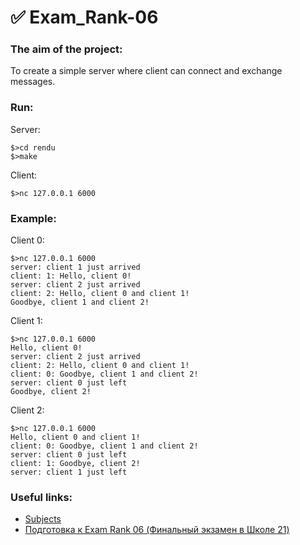 # ✅ Exam_Rank-06
### The aim of the project:
To create a simple server where client can connect and exchange messages.
### Run:
Server:
```
$>cd rendu
$>make
```
Client:
```
$>nc 127.0.0.1 6000
```
### Example:
Client 0:
```
$>nc 127.0.0.1 6000
server: client 1 just arrived
client: 1: Hello, client 0!
server: client 2 just arrived
client: 2: Hello, client 0 and client 1!
Goodbye, client 1 and client 2!
```
Client 1:
```
$>nc 127.0.0.1 6000
Hello, client 0!
server: client 2 just arrived
client: 2: Hello, client 0 and client 1!
client: 0: Goodbye, client 1 and client 2!
server: client 0 just left
Goodbye, client 2!
```
Client 2:
```
$>nc 127.0.0.1 6000
Hello, client 0 and client 1!
client: 0: Goodbye, client 1 and client 2!
server: client 0 just left
client: 1: Goodbye, client 2!
server: client 1 just left
```
### Useful links:
- [Subjects](https://github.com/markveligod/examrank-02-03-04-05-06/tree/master/examRank06/subjects/mini_serv)
- [Подготовка к Exam Rank 06 (Финальный экзамен в Школе 21)](https://www.youtube.com/watch?v=8yGea5tK6oQ)
